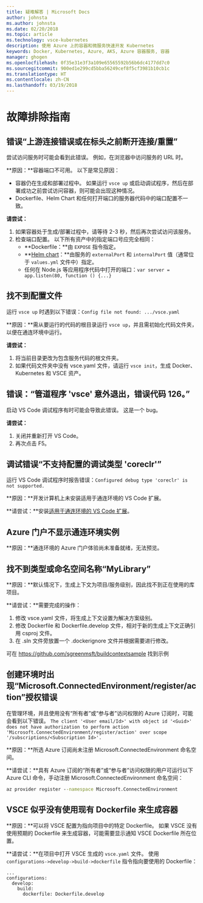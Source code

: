 ```yaml
---
title: 疑难解答 | Microsoft Docs
author: johnsta
ms.author: johnsta
ms.date: 02/20/2018
ms.topic: article
ms.technology: vsce-kubernetes
description: 使用 Azure 上的容器和微服务快速开发 Kubernetes
keywords: Docker, Kubernetes, Azure, AKS, Azure 容器服务, 容器
manager: ghogen
ms.openlocfilehash: 0f35e31e3f3a109e65565592b56b6dc4177dd7c0
ms.sourcegitcommit: 900ed1e299cd5bba56249cef8f5cf3981b10cb1c
ms.translationtype: HT
ms.contentlocale: zh-CN
ms.lasthandoff: 03/19/2018
---
```

# <a name="troubleshooting-guide"></a>故障排除指南

## <a name="error-upstream-connect-error-or-disconnectreset-before-headers"></a>错误“上游连接错误或在标头之前断开连接/重置”
尝试访问服务时可能会看到此错误。 例如，在浏览器中访问服务的 URL 时。 

**原因：**容器端口不可用。 以下是常见原因： 
* 容器仍在生成和部署过程中。 如果运行 `vsce up` 或启动调试程序，然后在部署成功之前尝试访问容器，则可能会出现这种情况。
* Dockerfile、Helm Chart 和任何打开端口的服务器代码中的端口配置不一致。

**请尝试：**
1. 如果容器处于生成/部署过程中，请等待 2-3 秒，然后再次尝试访问该服务。 
1. 检查端口配置。 以下所有资产中的指定端口号应完全相同：
    * **Dockerfile：**由 `EXPOSE` 指令指定。
    * **[Helm chart](https://docs.helm.sh)：**由服务的 `externalPort` 和 `internalPort` 值（通常位于 `values.yml` 文件中）指定。
    * 任何在 Node.js 等应用程序代码中打开的端口：`var server = app.listen(80, function () {...}`


## <a name="config-file-not-found"></a>找不到配置文件
运行 `vsce up` 时遇到以下错误：`Config file not found: .../vsce.yaml`

**原因：**需从要运行的代码的根目录运行 `vsce up`，并且需初始化代码文件夹，以便在通连环境中运行。

**请尝试：**
1. 将当前目录更改为包含服务代码的根文件夹。 
1. 如果代码文件夹中没有 vsce.yaml 文件，请运行 `vsce init`，生成 Docker、Kubernetes 和 VSCE 资产。

## <a name="error-the-pipe-program-vsce-exited-unexpectedly-with-code-126"></a>错误：“管道程序 'vsce' 意外退出，错误代码 126。”
启动 VS Code 调试程序有时可能会导致此错误。 这是一个 bug。

**请尝试：**
1. 关闭并重新打开 VS Code。
2. 再次点击 F5。


## <a name="debugging-error-configured-debug-type-coreclr-is-not-supported"></a>调试错误“不支持配置的调试类型 'coreclr'”
运行 VS Code 调试程序时报告错误：`Configured debug type 'coreclr' is not supported.`

**原因：**开发计算机上未安装适用于通连环境的 VS Code 扩展。

**请尝试：**安装[适用于通连环境的 VS Code 扩展](get-started-netcore-01.md#get-kubernetes-debugging-for-vs-code)。


## <a name="the-azure-portal-doesnt-show-connected-environment-instances"></a>Azure 门户不显示通连环境实例

**原因：**通连环境的 Azure 门户体验尚未准备就绪，无法预览。


## <a name="the-type-or-namespace-name-mylibrary-could-not-be-found"></a>找不到类型或命名空间名称“MyLibrary”

**原因：**默认情况下，生成上下文为项目/服务级别，因此找不到正在使用的库项目。

**请尝试：**需要完成的操作：
1. 修改 vsce.yaml 文件，将生成上下文设置为解决方案级别。
2. 修改 Dockerfile 和 Dockerfile.develop 文件，相对于新的生成上下文正确引用 csproj 文件。
3. 在 .sln 文件旁放置一个 .dockerignore 文件并根据需要进行修改。

可在 https://github.com/sgreenmsft/buildcontextsample 找到示例

## <a name="microsoftconnectedenvironmentregisteraction-authorization-error-when-creating-an-environment"></a>创建环境时出现“Microsoft.ConnectedEnvironment/register/action”授权错误
在管理环境，并且使用没有“所有者”或“参与者”访问权限的 Azure 订阅时，可能会看到以下错误。
`The client '<User email/Id>' with object id '<Guid>' does not have authorization to perform action 'Microsoft.ConnectedEnvironment/register/action' over scope '/subscriptions/<Subscription Id>'.`

**原因：**所选 Azure 订阅尚未注册 Microsoft.ConnectedEnvironment 命名空间。

**请尝试：**具有 Azure 订阅的“所有者”或“参与者”访问权限的用户可运行以下 Azure CLI 命令，手动注册 Microsoft.ConnectedEnvironment 命名空间：

```cmd
az provider register --namespace Microsoft.ConnectedEnvironment
```

## <a name="vsce-doesnt-seem-to-use-my-existing-dockerfile-to-build-a-container"></a>VSCE 似乎没有使用现有 Dockerfile 来生成容器 

**原因：**可以将 VSCE 配置为指向项目中的特定 Dockerfile。 如果 VSCE 没有使用预期的 Dockerfile 来生成容器，可能需要显示通知 VSCE Dockerfile 所在位置。 

**请尝试：**在项目中打开 VSCE 生成的 `vsce.yaml` 文件。 使用 `configurations->develop->build->dockerfile` 指令指向要使用的 Dockerfile：

```
...
configurations:
  develop:
    build:
      dockerfile: Dockerfile.develop
```